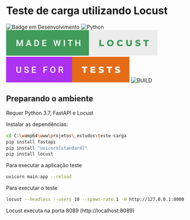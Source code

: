 # Teste de carga utilizando Locust
![Badge em Desenvolvimento](https://img.shields.io/static/v1?label=STATUS&message=EM%20DESENVOLVIMENTO&color=GREEN&style=for-the-badge) 
![Python](https://forthebadge.com/images/badges/made-with-python.svg)
![lOCUST](/img/locust.svg)
![4test](/img/test.svg)
![BUILD](https://forthebadge.com/images/badges/built-with-love.svg)

## Preparando o ambiente

Requer Python 3.7, FastAPI e Locust 

Instalar as dependências:

```sh
cd C:\wamp64\www\projetos\_estudos\teste-carga
pip install fastapi
pip install "uvicorn[standard]"
pip install locust
```

Para executar a aplicação teste

```sh
uvicorn main:app --reload
```

Para executar o teste

```sh
locust --headless --users 10 --spawn-rate 1 -H http://127.0.0.1:8000
```

Locust executa na porta 8089 
(http://localhost:8089)